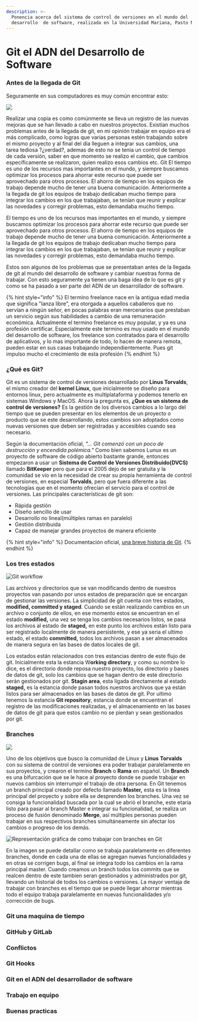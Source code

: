 ```yaml
---
description: >-
  Ponencia acerca del sistema de control de versiones en el mundo del
  desarrollo  de software, realizada en la Universidad Mariana, Pasto Nariño.
---
```


# Git el ADN del Desarrollo de Software

### Antes de la llegada de Git

Seguramente en sus computadores es muy común encontrar esto:

![](.gitbook/assets/deepinscreenshot_20190510011932.png)

Realizar una copia es como comúnmente se lleva un registro de las nuevas mejoras que se han llevado a cabo en nuestros proyectos. Existían muchos problemas antes de la llegada de git, en mi opinión trabajar en equipo era el más complicado, como logras que varias personas estén trabajando sobre el mismo proyecto y al final del día lleguen a integrar sus cambios, una tarea tediosa ?¿verdad?, ademas de esto no se tenia un control de tiempo de cada versión, saber en que momento se realizo el cambio, que cambios específicamente se realizaron, quien realizo esos cambios etc. Git El tiempo es uno de los recursos mas importantes en el mundo, y siempre buscamos optimizar los procesos para ahorrar este recurso que puede ser aprovechado para otros procesos. El ahorro de tiempo en los equipos de trabajo depende mucho de tener una buena comunicación. Anteriormente a la llegada de git los equipos de trabajo dedicaban mucho tiempo para integrar los cambios en los que trabajaban, se tenían que reunir y explicar las novedades y corregir problemas, esto demandaba mucho tiempo.

El tiempo es uno de los recursos mas importantes en el mundo, y siempre buscamos optimizar los procesos para ahorrar este recurso que puede ser aprovechado para otros procesos. El ahorro de tiempo en los equipos de trabajo depende mucho de tener una buena comunicación. Anteriormente a la llegada de git los equipos de trabajo dedicaban mucho tiempo para integrar los cambios en los que trabajaban, se tenían que reunir y explicar las novedades y corregir problemas, esto demandaba mucho tiempo.

Estos son algunos de los problemas que se presentaban antes de la llegada de git al mundo del desarrollo de software y cambiar nuestras forma de trabajar. Con esto seguramente ya tienen una baga idea de lo que es git y como se ha pasado a ser parte del ADN de un desarrollador de software.

{% hint style="info" %}
El termino freelance nace en la antigua edad media que significa "lanza libre", era otorgada a aquellos caballeros que no servían a ningún señor, en pocas palabras eran mercenarios que prestaban un servicio según sus habilidades a cambio de una remuneración económica. Actualmente el termino freelance es muy popular, y ya es una profesión certificar. Especialmente este termino es muy usado en el mundo del desarrollo de software, los freelance son contratados para el desarrollo de aplicativos, y lo mas importante de todo, lo hacen de manera remota, pueden estar en sus casas trabajando independientemente. Pues git impulso mucho el crecimiento de esta profesión
{% endhint %}

### ¿Qué es Git?

Git es un sistema de control de versiones desarrollado por **Linus Torvalds**, el mismo creador del **kernel Linux**, que inicialmente se diseño para entornos linux, pero actualmente es multiplataforma y podemos tenerlo en sistemas Windows y MacOS. Ahora la pregunta es, **¿Que es un sistema de control de versiones?** Es la gestión de los diversos cambios a lo largo del tiempo que se pueden presentar en los elementos de un proyecto o producto que se este desarrollando, estos cambios son adoptados como nuevas versiones que deben ser registradas y accesibles cuando sea necesario. 

Según la documentación oficial, _"... Git comenzó con un poco de destrucción y encendida polémica."_  Como bien sabemos Lunux es un proyecto de software de código abierto bastante grande, entonces empezaron a usar un **Sistema de Control de Versiones Distribuido\(DVCS\)** llamado **BitKeeper** pero que para el 2005 dejo de ser gratuita y la comunidad se vio en la necesidad de crear su propia herramienta de control de versiones, en especial **Torvalds**, pero que fuera diferente a las tecnologías que en el momento ofrecían el servicio para el control de versiones. Las principales características de git son:

* Rápida gestión
* Diseño sencillo de usar
* Desarrollo no lineal\(múltiples ramas en paralelo\)
* Gestión distribuida
* Capaz de manejar grandes proyectos de manera eficiente 

{% hint style="info" %}
Documentación oficial,  [una breve historia de Git](https://git-scm.com/book/es/v1/Empezando-Una-breve-historia-de-Git).
{% endhint %}

### Los tres estados

![Git workflow](.gitbook/assets/tres-estados.png)

Las archivos y directorios que se van modificando dentro de nuestros proyectos van pasando por unos estados de preparación que se encargan de gestionar las versiones. La simplicidad de git cuenta con tres estados, **modified, committed y  staged**. Cuando se están realizando cambios en un archivo o conjunto de ellos, en ese momento estos se encuentran en el estado **modified,** una vez se tenga los cambios necesarios listos, se pasa los archivos al estado de **staged,** en este punto los archivos están listo para ser registrado localmente de manera persistente, y ese ya seria el ultimo estado, el estado **committed,** todos los archivos pasan a ser almacenados de manera segura en las bases de datos locales de git.

Los estados están relacionados con tres estancias dentro de este flujo de git. Inicialmente esta la estancia W**orking directory**, y como su nombre lo dice, es el directorio donde reposa nuestro proyecto, los directorio y bases de datos de git, solo los cambios que se hagan dentro de este directorio serán gestionados por git. **Stagin area**, esta ligada directamente al estado **staged,** es la estancia donde pasan todos nuestros archivos que ya están listos para ser almacenados en las bases de datos de git. Por ultimo tenemos la estancia **Git repository**, estancia donde se encuentran el registro de las modificaciones realizadas, y el almacenamiento en las bases de datos de git para que estos cambio no se pierdan y sean gestionados por git.

### Branches

![](.gitbook/assets/branches.jpg)

Uno de los objetivos que busco la comunidad de Linux y **Linus** **Torvalds** con su sistema de control de versiones era poder trabajar paralelamente en sus proyectos, y crearon el termino **Branch** o **Rama** en español. Un **Branch** es una bifurcación que se le hace al proyecto donde se puede trabajar en nuevos cambios sin interrumpir el trabajo de otra persona. En Git tenemos un branch principal creado por defecto llamado **Master,** esta es la linea principal del proyecto y sobre ella se desprenden los branches. Una vez se consiga la funcionalidad buscada por la cual se abrió el branche, este etaria listo para pasar al branch Master e integrar su funcionalidad, se realiza un proceso de fusión denominado **Merge**, así múltiples personas pueden trabajar en sus respectivos branches simultáneamente sin afectar los cambios o progreso de los demás.

![Representaci&#xF3;n gr&#xE1;fica de como trabajar con branches en Git](.gitbook/assets/using_branches_002.png)

En la imagen se puede detallar como se trabaja paralelamente en diferentes branches, donde en cada una de ellas se agregan nuevas funcionalidades y en otras se corrigen bugs, al final se integra todo los cambios en la rama principal master. Cuando creamos un branch todos los commits que se realcen dentro de este tambien seran gestionados y administrados por git, llevando un historial de todos los cambios o versiones. La mayor ventaja de trabajar con branches es el tiempo que se puede llegar ahorrar mientras todo el equipo trabaja paralelamente en nuevas funcionalidades y/o corrección de bugs.

### Git una maquina de tiempo



### GitHub y GitLab

### Conflictos

### Git Hooks

### Git en el ADN del desarrollador de software <a id="git-en-el-adn-del-desarrollador-de-software"></a>

### Trabajo en equipo <a id="trabajo-en-equipo"></a>

### Buenas practicas <a id="buenas-practicas"></a>

